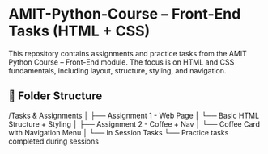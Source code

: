 # AMIT-Python-Course – Front-End Tasks (HTML + CSS)

This repository contains assignments and practice tasks from the AMIT Python Course – Front-End module. The focus is on HTML and CSS fundamentals, including layout, structure, styling, and navigation.

## 📁 Folder Structure
/Tasks & Assignments
│
├── Assignment 1 - Web Page
│ └── Basic HTML Structure + Styling
│
├── Assignment 2 - Coffee + Nav
│ └── Coffee Card with Navigation Menu
│
└── In Session Tasks
└── Practice tasks completed during sessions
